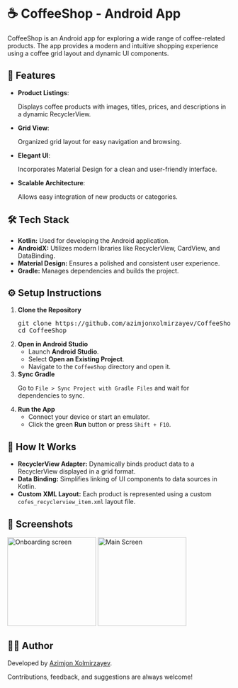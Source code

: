 <h1>☕ CoffeeShop - Android App</h1>
<p>CoffeeShop is an Android app for exploring a wide range of coffee-related products. The app provides a modern and intuitive shopping experience using a coffee grid layout and dynamic UI components.</p>
<h2>📱 Features</h2>
<ul>
  <li><strong>Product Listings</strong>: <p>Displays coffee products with images, titles, prices, and descriptions in a dynamic RecyclerView.</p></li>
  <li><strong>Grid View</strong>: <p>Organized grid layout for easy navigation and browsing.</p></li>
  <li><strong>Elegant UI</strong>: <p>Incorporates Material Design for a clean and user-friendly interface.</p></li>
  <li><strong>Scalable Architecture</strong>: <p>Allows easy integration of new products or categories.</p></li>
</ul>

<h2>🛠️ Tech Stack</h2>
<ul>
  <li><strong>Kotlin:</strong> Used for developing the Android application.</li>
  <li><strong>AndroidX:</strong> Utilizes modern libraries like RecyclerView, CardView, and DataBinding.</li>
  <li><strong>Material Design:</strong> Ensures a polished and consistent user experience.</li>
  <li><strong>Gradle:</strong> Manages dependencies and builds the project.</li>
</ul>

<h2>⚙️ Setup Instructions</h2>
<ol>
  <li><strong>Clone the Repository</strong>
    <pre>git clone https://github.com/azimjonxolmirzayev/CoffeeShop.git
cd CoffeeShop</pre>
  </li>
  <li><strong>Open in Android Studio</strong>
    <ul>
      <li>Launch <strong>Android Studio</strong>.</li>
      <li>Select <strong>Open an Existing Project</strong>.</li>
      <li>Navigate to the <code>CoffeeShop</code> directory and open it.</li>
    </ul>
  </li>
  <li><strong>Sync Gradle</strong>
    <p>Go to <code>File &gt; Sync Project with Gradle Files</code> and wait for dependencies to sync.</p>
  </li>
  <li><strong>Run the App</strong>
    <ul>
      <li>Connect your device or start an emulator.</li>
      <li>Click the green <strong>Run</strong> button or press <code>Shift + F10</code>.</li>
    </ul>
  </li>
</ol>

<h2>🚀 How It Works</h2>
<ul>
  <li><strong>RecyclerView Adapter:</strong> Dynamically binds product data to a RecyclerView displayed in a grid format.</li>
  <li><strong>Data Binding:</strong> Simplifies linking of UI components to data sources in Kotlin.</li>
  <li><strong>Custom XML Layout:</strong> Each product is represented using a custom <code>cofes_recyclerview_item.xml</code> layout file.</li>
</ul>

<h2>📸 Screenshots</h2>
<img width="200px" src="https://github.com/user-attachments/assets/63d77aaf-206c-4de5-a84b-5b4b2cc05e6e" alt="Onboarding screen">
<img width="200px" src="https://github.com/user-attachments/assets/f92a3d4e-088c-482c-9387-66eb0acbc3ca" alt="Main Screen">

<h2>👨‍💻 Author</h2>
<p>Developed by <a href="https://github.com/azimjonxolmirzayev/">Azimjon Xolmirzayev</a>.</p>
<p>Contributions, feedback, and suggestions are always welcome!</p>
